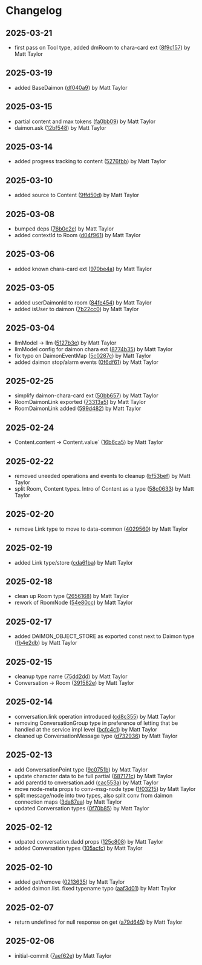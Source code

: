 # Changelog


## 2025-03-21
- first pass on Tool type, added dmRoom to chara-card ext ([8f9c157](https://github.com/mjt-services/daimon-common-2025/commit/8f9c1572d16dbfac2b92bd4794da0942008e4214)) by Matt Taylor

## 2025-03-19
- added BaseDaimon ([df040a9](https://github.com/mjt-services/daimon-common-2025/commit/df040a92e9e9237f3b135f884246bdfd21c49059)) by Matt Taylor

## 2025-03-15
- partial content and max tokens ([fa0bb09](https://github.com/mjt-services/daimon-common-2025/commit/fa0bb097d96347c116fe83ea6656eccd1d154930)) by Matt Taylor
- daimon.ask ([12bf548](https://github.com/mjt-services/daimon-common-2025/commit/12bf5488079aebc70f4c276ae25ea5c59489738d)) by Matt Taylor

## 2025-03-14
- added progress tracking to content ([5276fbb](https://github.com/mjt-services/daimon-common-2025/commit/5276fbbe9e4e98f304d6901ff3804f4a649e78e2)) by Matt Taylor

## 2025-03-10
- added source to Content ([9ffd50d](https://github.com/mjt-services/daimon-common-2025/commit/9ffd50d2aa6deab06b9b6c08c479b66dfcefc5b3)) by Matt Taylor

## 2025-03-08
- bumped deps ([76b0c2e](https://github.com/mjt-services/daimon-common-2025/commit/76b0c2e829e5e0265a822a075df688781d327252)) by Matt Taylor
- added contextId to Room ([d04f961](https://github.com/mjt-services/daimon-common-2025/commit/d04f96197fcd4fc4d0c0c462933337865eaaf17b)) by Matt Taylor

## 2025-03-06
- added known chara-card ext ([970be4a](https://github.com/mjt-services/daimon-common-2025/commit/970be4a50a6192fd6fea5d53797309af77450337)) by Matt Taylor

## 2025-03-05
- added userDaimonId to room ([84fe454](https://github.com/mjt-services/daimon-common-2025/commit/84fe454470c554a0ac70e10f783f271b7113a820)) by Matt Taylor
- added isUser to daimon ([7b22cc0](https://github.com/mjt-services/daimon-common-2025/commit/7b22cc0a635a5e0201b651d9df6b280768e439cd)) by Matt Taylor

## 2025-03-04
- llmModel -> llm ([5127b3e](https://github.com/mjt-services/daimon-common-2025/commit/5127b3eab38c8f0164ba1fa22f97c2861cbf407e)) by Matt Taylor
- llmModel config for daimon chara ext ([8774b35](https://github.com/mjt-services/daimon-common-2025/commit/8774b35a3dacbb112abffcd0c0ecdbce51bde32b)) by Matt Taylor
- fix typo on DaimonEventMap ([5c0287c](https://github.com/mjt-services/daimon-common-2025/commit/5c0287c11c353eae17f0a0ebf563a5b7433eb607)) by Matt Taylor
- added daimon stop/alarm events ([0f6df61](https://github.com/mjt-services/daimon-common-2025/commit/0f6df61937489f77c37ab9aa6cebd27030ab7973)) by Matt Taylor

## 2025-02-25
- simplify daimon-chara-card ext ([50bb657](https://github.com/mjt-services/daimon-common-2025/commit/50bb657ac94744ea77e6c0132bccf2a6cae9beb1)) by Matt Taylor
- RoomDaimonLink exported ([73313a5](https://github.com/mjt-services/daimon-common-2025/commit/73313a5927e9b0268e0e15892c8816f2b348c40b)) by Matt Taylor
- RoomDaimonLink added ([599d482](https://github.com/mjt-services/daimon-common-2025/commit/599d4828c12e9cd961921581c075d9c597ca0b72)) by Matt Taylor

## 2025-02-24
- Content.content -> Content.value` ([16b6ca5](https://github.com/mjt-services/daimon-common-2025/commit/16b6ca5d248557337c281b343e00ffc5bf84224a)) by Matt Taylor

## 2025-02-22
- removed uneeded operations and events to cleanup ([bf53bef](https://github.com/mjt-services/daimon-common-2025/commit/bf53bef5e7eceafd7001276af78f464766437452)) by Matt Taylor
- split Room, Content types. Intro of Content as a type ([58c0633](https://github.com/mjt-services/daimon-common-2025/commit/58c06335f2af4da77989d16fe7ff279dd606527e)) by Matt Taylor

## 2025-02-20
- remove Link type to move to data-common ([4029560](https://github.com/mjt-services/daimon-common-2025/commit/402956068a885b6737dd080e0d3b3b9171512ea6)) by Matt Taylor

## 2025-02-19
- added Link type/store ([cda61ba](https://github.com/mjt-services/daimon-common-2025/commit/cda61ba8e4c18000f028de2c1fe68b89551436b2)) by Matt Taylor

## 2025-02-18
- clean up Room type ([2656168](https://github.com/mjt-services/daimon-common-2025/commit/2656168ac5a51ede6a670e1c07db484c06f8ccad)) by Matt Taylor
- rework of RoomNode ([54e80cc](https://github.com/mjt-services/daimon-common-2025/commit/54e80ccb56e23dee0f720783f6c9f145b9a1c15f)) by Matt Taylor

## 2025-02-17
- added DAIMON_OBJECT_STORE as exported const next to Daimon type ([fb4e2db](https://github.com/mjt-services/daimon-common-2025/commit/fb4e2db81229b7797cb36c2678f572c0df2b0137)) by Matt Taylor

## 2025-02-15
- cleanup type name ([75dd2dd](https://github.com/mjt-services/daimon-common-2025/commit/75dd2dd5238d081f93dc05763afd175c46d75fc7)) by Matt Taylor
- Conversation -> Room ([391582e](https://github.com/mjt-services/daimon-common-2025/commit/391582e189fe5bf591f50803a8e285bbccf06f09)) by Matt Taylor

## 2025-02-14
- conversation.link operation introduced ([cd8c355](https://github.com/mjt-services/daimon-common-2025/commit/cd8c3558eac076a527e1a9fdc722c39a7fac9d12)) by Matt Taylor
- removing ConversationGroup type in preference of letting that be handled at the service impl level ([bcfc4c1](https://github.com/mjt-services/daimon-common-2025/commit/bcfc4c1b977e43c906f2cf3da764d03bfff29f4d)) by Matt Taylor
- cleaned up ConversationMessage type ([d732936](https://github.com/mjt-services/daimon-common-2025/commit/d7329361c371a1aa10bc14e4fc7c6cdb5d9e1458)) by Matt Taylor

## 2025-02-13
- add ConversationPoint type ([9c0751b](https://github.com/mjt-services/daimon-common-2025/commit/9c0751bb82a8b90577ce7e1695ff46b3ca29d67c)) by Matt Taylor
- update character data to be full partial ([687171c](https://github.com/mjt-services/daimon-common-2025/commit/687171c6eac7b58b133f9889cde1c5e79c27a387)) by Matt Taylor
- add parentId to cnversation.add ([cac553a](https://github.com/mjt-services/daimon-common-2025/commit/cac553add52dbdfb3405fb597bce99a185a61c42)) by Matt Taylor
- move node-meta props to conv-msg-node type ([1f03215](https://github.com/mjt-services/daimon-common-2025/commit/1f032153063ffc9a0fdaca46614f58a9f6e4efd7)) by Matt Taylor
- split message/node into two types, also split conv from daimon connection maps ([3da87ea](https://github.com/mjt-services/daimon-common-2025/commit/3da87ea1bb3dc97635ec6e4d96d0a6a48f603fad)) by Matt Taylor
- updated Conversation types ([0f70b85](https://github.com/mjt-services/daimon-common-2025/commit/0f70b85a9d1e41e9c3befff4d51b503a328c1bba)) by Matt Taylor

## 2025-02-12
- udpated conversation.dadd props ([125c808](https://github.com/mjt-services/daimon-common-2025/commit/125c808a918460cfdf5bac3fbb564e7a7b39657c)) by Matt Taylor
- added Conversation types ([105acfc](https://github.com/mjt-services/daimon-common-2025/commit/105acfc873ea5210560300d580f3d5a4f0aa4b09)) by Matt Taylor

## 2025-02-10
- added get/remove ([0213635](https://github.com/mjt-services/daimon-common-2025/commit/0213635f79b72c89bad3e0e8da1044659328185c)) by Matt Taylor
- added daimon.list. fixed typename typo ([aaf3d01](https://github.com/mjt-services/daimon-common-2025/commit/aaf3d0108b83639fcd4c2e49f20f917ff7e0cea5)) by Matt Taylor

## 2025-02-07
- return undefined for null response on get ([a79d645](https://github.com/mjt-services/daimon-common-2025/commit/a79d6458b121d9729aaaf24d09b9fab4af39d37f)) by Matt Taylor

## 2025-02-06
- initial-commit ([7aef62e](https://github.com/mjt-services/daimon-common-2025/commit/7aef62ea1208d88dda5198ec8e113db75ac45cb3)) by Matt Taylor
